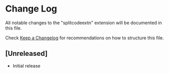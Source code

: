 # Change Log

All notable changes to the "splitcodeextn" extension will be documented in this file.

Check [Keep a Changelog](http://keepachangelog.com/) for recommendations on how to structure this file.

## [Unreleased]

- Initial release